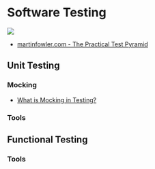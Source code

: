 # Software Testing

![](https://msdnshared.blob.core.windows.net/media/2016/03/image97.png)

- [martinfowler.com - The Practical Test Pyramid](https://martinfowler.com/articles/practical-test-pyramid.html)

## Unit Testing

### Mocking

- [What is Mocking in Testing?](https://medium.com/@piraveenaparalogarajah/what-is-mocking-in-testing-d4b0f2dbe20a)

### Tools

## Functional Testing

### Tools
